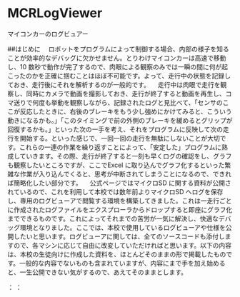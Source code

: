 # MCRLogViewer
マイコンカーのログビュアー

##はじめに
　ロボットをプログラムによって制御する場合、内部の様子を知ることが効率的なデバッグに欠かせません。とりわけマイコンカーは高速で移動し、10 数秒で動作が完了するので、肉眼による観察のみでは一瞬の間に何が起こったのかを正確に掴むことはほぼ不可能です。よって、走行中の状態を記録しておき、走行後にそれを解析するのが一般的です。
　走行中は肉眼で走行を観察し、同時にカメラで動画を撮影しておき、走行が終了すると動画を再生し、コマ送りで何度も挙動を観察しながら、記録されたログと見比べて、「センサのここが反応したときに、右後のブレーキをもう少し強めにかけてみると、こういう動きになるかも。」「このタイミングで前の外側のブレーキを緩めるとグリップが回復するかも。」といった次の一手を考え、それをプログラムに反映して次の走行を開始する。といった感じで、一回一回の走行を無駄にしないことが大切です。これらの一連の作業を繰り返すことによって、「安定した」プログラムに熟成していきます。その際、走行が終了すると一刻も早くログの確認をし、グラフも観察したいところですが、ここでExcel に取り込んでグラフ化するといった繁雑な作業が入り込んでくると、思考が中断されてしまうことになるので、できれば簡略化したい部分です。
　公式ページではマイクロSD に関する資料が公開されているので、これを利用して本校では数年前よりマイクロSD へログを保存し、専用のログビューアで閲覧する環境を構築してきました。これは一走行ごとに作成されたログファイルをエクスプローラからドロップすると即座にグラフ化までできるものです。これによってそれまでの苦労が一気に解決し、快適なデバッグ環境となりました。ここでは、本校で使用しているログビューアや仕様を公開したいと思います。ログビューアに関しては、全てのソースコードも添付しますので、各マシンに応じて自由に改変していただければと思います。以下の内容は、本校の生徒向けに作成した資料を、ほとんどそのままの形で掲載したものです。一般的な内容でないものも含まれていますが、内容にまで手を加え始めると、一生公開できない気がするので、あえてそのままとします。
 
：
：
